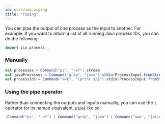 ```yaml
---
id: overview_piping
title: "Piping"
---
```


You can pipe the output of one process as the input to another. For example, if you want to return a list of all running
Java process IDs, you can do the following:

```scala mdoc:invisible
import zio.process._
```

### Manually

```scala mdoc:silent
val processes = Command("ps", "-ef").stream
val javaProcesses = Command("grep", "java").stdin(ProcessInput.fromStream(processes)).stream
val processIds = Command("awk", "{print $2}").stdin(ProcessInput.fromStream(javaProcesses)).lines
```

### Using the pipe operator

Rather than connecting the outputs and inputs manually, you can use the `|` operator
(or its named equivalent, `pipe`) like so:

```scala mdoc:silent
(Command("ps", "-ef") | Command("grep", "java") | Command("awk", "{print $2}")).lines
```
